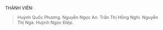 THÀNH VIÊN:
> Huỳnh Quốc Phương.
> Nguyễn Ngọc An.
> Trần Thị Hồng Nghi.
> Nguyễn Thị Ngà.
> Huỳnh Ngọc Điệp.